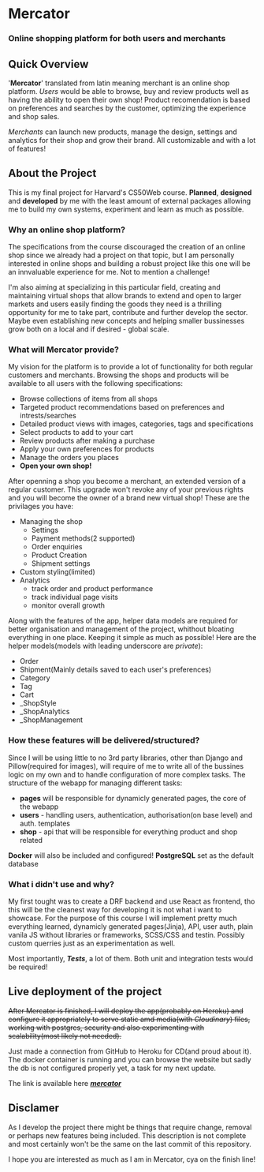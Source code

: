 # Mercator
### Online shopping platform for both users and merchants

## Quick Overview
'**Mercator**' translated from latin meaning merchant is an online shop platform. *Users* would be able to browse, 
buy and review products well as having the ability to open their own shop! Product recomendation is based on 
preferences and searches by the customer, optimizing the experience and shop sales.

*Merchants* can launch new products, manage the design, settings and analytics for their shop and grow their
brand. All customizable and with a lot of features!


## About the Project
This is my final project for Harvard's CS50Web course. **Planned**, **designed** and **developed** by me with 
the least amount of external packages allowing me to build my own systems, experiment and learn as much as 
possible.

### Why an online shop platform?
The specifications from the course discouraged the creation of an online shop since we already had a project 
on that topic, but I am personally interested in online shops and building a robust project like this one 
will be an innvaluable experience for me. Not to mention a challenge! 

I'm also aiming at specializing in this particular field, creating and maintaining virtual shops that allow 
brands to extend and open to larger markets and users easily finding the goods they need is a thrilling 
opportunity for me to take part, contribute and further develop the sector. Maybe even establishing new 
concepts and helping smaller bussinesses grow both on a local and if desired - global scale.

### What will Mercator provide?
My vision for the platform is to provide a lot of functionality for both regular customers and merchants. 
Browsing the shops and products will be available to all users with the following specifications:
- Browse collections of items from all shops
- Targeted product recommendations based on preferences and intrests/searches
- Detailed product views with images, categories, tags and specifications
- Select products to add to your cart
- Review products after making a purchase
- Apply your own preferences for products
- Manage the orders you places
- **Open your own shop!**

After openning a shop you become a merchant, an extended version of a regular customer. This upgrade 
won't revoke any of your previous rights and you will become the owner of a brand new virtual shop!
These are the privilages you have:
- Managing the shop
    - Settings
    - Payment methods(2 supported)
    - Order enquiries
    - Product Creation
    - Shipment settings
- Custom styling(limited)
- Analytics
    - track order and product performance
    - track individual page visits
    - monitor overall growth 

Along with the features of the app, helper data models are required for better organisation and 
management of the project, whithout bloating everything in one place. Keeping it simple as much as 
possible! Here are the helper models(models with leading underscore are *private*):
- Order
- Shipment(Mainly details saved to each user's preferences)
- Category
- Tag
- Cart
- _ShopStyle
- _ShopAnalytics
- _ShopManagement

### How these features will be delivered/structured?
Since I will be using little to no 3rd party libraries, other than Django and Pillow(required for 
images), will require of me to write all of the bussines logic on my own and to handle configuration 
of more complex tasks. The structure of the webapp for managing different tasks:
- **pages** will be responsible for dynamicly generated pages, the core of the webapp 
- **users** - handling users, authentication, authorisation(on base level) and auth. templates
- **shop** - api that will be responsible for everything product and shop related

**Docker** will also be included and configured!
**PostgreSQL** set as the default database

### What i didn't use and why?
My first tought was to create a DRF backend and use React as frontend, tho this will
be the cleanest way for developing it is not what i want to showcase.
For the purpose of this course I will implement pretty much everything learned, 
dynamicly generated pages(Jinja), API, user auth, plain vanila JS without libraries or
frameworks, SCSS/CSS and testin. Possibly custom querries just as an experimentation
as well.

Most importantly, ***Tests***, a lot of them. Both unit and integration tests would be required!


## Live deployment of the project
~~After Mercator is finished, I will deploy the app(probably on Heroku) and configure it 
appropriately to serve static amd media(with *Cloudinary*) files, working with postgres, 
security and also experimenting with scalability(most likely not needed).~~

Just made a connection from GitHub to Heroku for CD(and proud about it). The docker container is running and you can browse the website but sadly the db is not configured
properly yet, a task for my next update.

The link is available here ***[mercator](http://mercator-val.herokuapp.com/)***

## Disclamer
As I develop the project there might be things that require change, removal or perhaps 
new features being included. This description is not complete and most certainly won't be 
the same on the last commit of this repository. 

I hope you are interested as much as I am in Mercator, cya on the finish line!
